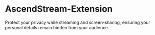 # AscendStream-Extension
 Protect your privacy while streaming and screen-sharing, ensuring your personal details remain hidden from your audience.
